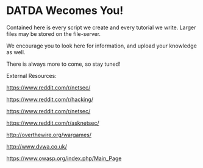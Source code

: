# DATDA Wecomes You!

Contained here is every script we create and every tutorial we write. Larger files may be stored on the file-server. 

We encourage you to look here for information, and upload your knowledge as well. 

There is always more to come, so stay tuned!

External Resources:

https://www.reddit.com/r/netsec/

https://www.reddit.com/r/hacking/

https://www.reddit.com/r/netsec/

https://www.reddit.com/r/asknetsec/

http://overthewire.org/wargames/

http://www.dvwa.co.uk/

https://www.owasp.org/index.php/Main_Page
